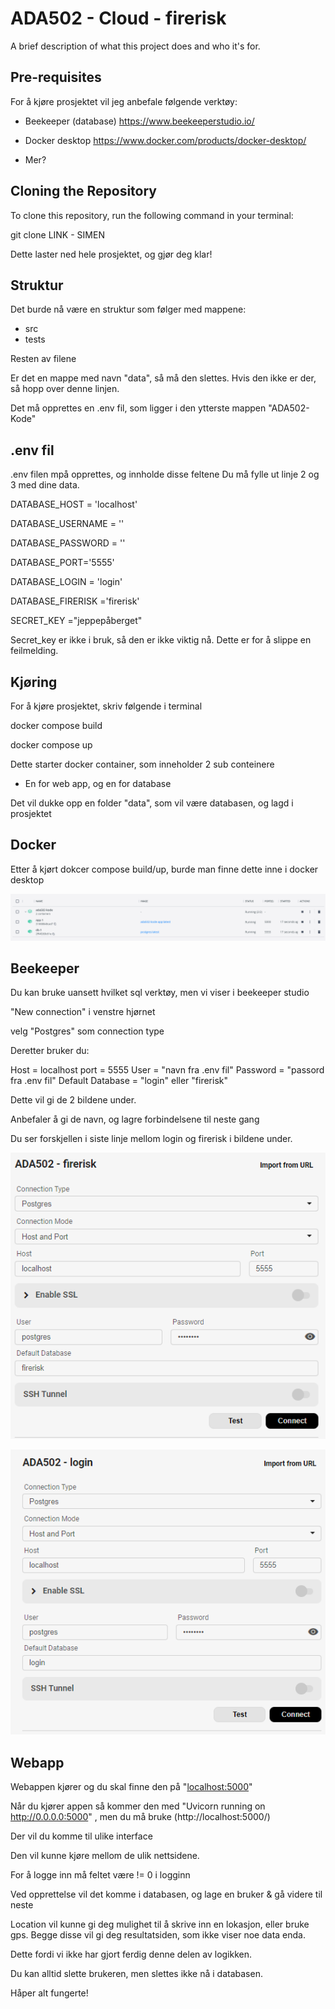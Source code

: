 # ADA502 - Cloud - firerisk

A brief description of what this project does and who it's for.

## Pre-requisites

For å kjøre prosjektet vil jeg anbefale følgende verktøy:

- Beekeeper (database)
https://www.beekeeperstudio.io/

- Docker desktop
https://www.docker.com/products/docker-desktop/

- Mer?

## Cloning the Repository

To clone this repository, run the following command in your terminal:

git clone LINK - SIMEN

Dette laster ned hele prosjektet, og gjør deg klar! 

## Struktur

Det burde nå være en struktur som følger med mappene:

-   src
-   tests

Resten av filene

Er det en mappe med navn "data", så må den slettes. Hvis den ikke er der, så hopp over denne linjen.

Det må opprettes en .env fil, som ligger i den ytterste mappen "ADA502-Kode"

## .env fil

.env filen mpå opprettes, og innholde disse feltene
Du må fylle ut linje 2 og 3 med dine data.

DATABASE_HOST = 'localhost'

DATABASE_USERNAME = ''

DATABASE_PASSWORD = ''

DATABASE_PORT='5555'

DATABASE_LOGIN = 'login'

DATABASE_FIRERISK ='firerisk'

SECRET_KEY ="jeppepåberget"

Secret_key er ikke i bruk, så den er ikke viktig nå. Dette er for å slippe en feilmelding.

## Kjøring

For å kjøre prosjektet, skriv følgende i terminal

docker compose build

docker compose up

Dette starter docker container, som inneholder 2 sub conteinere
- En for web app, og en for database

Det vil dukke opp en folder "data", som vil være databasen, og lagd i prosjektet

## Docker

Etter å kjørt dokcer compose build/up, burde man finne dette inne i docker desktop

![](image.png)

## Beekeeper

Du kan bruke uansett hvilket sql verktøy, men vi viser i beekeeper studio

"New connection" i venstre hjørnet

velg "Postgres" som connection type

Deretter bruker du:

Host = localhost
port = 5555
User = "navn fra .env fil"
Password = "passord fra .env fil"
Default Database = "login" eller "firerisk"

Dette vil gi de 2 bildene under. 

Anbefaler å gi de navn, og lagre forbindelsene til neste gang

Du ser forskjellen i siste linje mellom login og firerisk i bildene under.


![alt text](image-1.png)

![alt text](image-2.png)


## Webapp

Webappen kjører og du skal finne den på "[localhost:5000](http://localhost:5000/)"

Når du kjører appen så kommer den med "Uvicorn running on http://0.0.0.0:5000" , men du må bruke (http://localhost:5000/)

Der vil du komme til ulike interface

Den vil kunne kjøre mellom de ulik nettsidene.

For å logge inn må feltet være != 0 i logginn

Ved opprettelse vil det komme i databasen, og lage en bruker & gå videre til neste

Location vil kunne gi deg mulighet til å skrive inn en lokasjon, eller bruke gps.
Begge disse vil gi deg resultatsiden, som ikke viser noe data enda.

Dette fordi vi ikke har gjort ferdig denne delen av logikken.

Du kan alltid slette brukeren, men slettes ikke nå i databasen. 

Håper alt fungerte! 